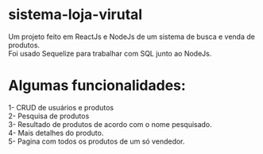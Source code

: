 # sistema-loja-virutal
Um projeto feito em ReactJs e NodeJs de um sistema de busca e venda de produtos. <br>
Foi usado Sequelize para trabalhar com SQL junto ao NodeJs. <br>

# Algumas funcionalidades:
1- CRUD de usuários e produtos <br>
2- Pesquisa de produtos <br>
3- Resultado de produtos de acordo com o nome pesquisado. <br>
4- Mais detalhes do produto. <br>
5- Pagina com todos os produtos de um só vendedor. <br>
